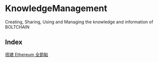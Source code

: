 # KnowledgeManagement
Creating, Sharing, Using and Managing the knowledge and information of BOLTCHAIN

## Index
[搭建 Ethereum 全節點](Setup-an-Ethereum-Full-Node.md)
